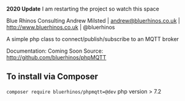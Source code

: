 **2020 Update**
I am restarting the project so watch this space


Blue Rhinos Consulting
Andrew Milsted | andrew@bluerhinos.co.uk | http://www.bluerhinos.co.uk | @bluerhinos

A simple php class to connect/publish/subscribe to an MQTT broker

Documentation: Coming Soon
Source: http://github.com/bluerhinos/phpMQTT

To install via Composer
-----------------------
`composer require bluerhinos/phpmqtt=@dev`
php version > 7.2
